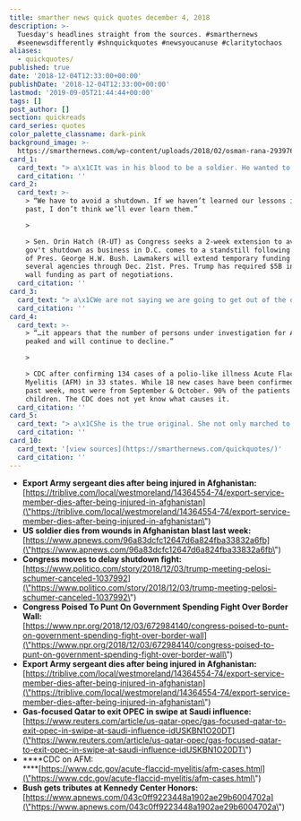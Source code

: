 ```yaml
---
title: smarther news quick quotes december 4, 2018
description: >-
  Tuesday's headlines straight from the sources. #smarthernews
  #seenewsdifferently #shnquickquotes #newsyoucanuse #claritytochaos
aliases:
  - quickquotes/
published: true
date: '2018-12-04T12:33:00+00:00'
publishDate: '2018-12-04T12:33:00+00:00'
lastmod: '2019-09-05T21:44:44+00:00'
tags: []
post_author: []
section: quickreads
card_series: quotes
color_palette_classname: dark-pink
background_image: >-
  https://smarthernews.com/wp-content/uploads/2018/02/osman-rana-293976-360x360.jpg
card_1:
  card_text: "> a\x1CIt was in his blood to be a soldier. He wanted to be a true American and fight for his country.a\x1D\n> \n> Linda Collins on the death of her nephew Sgt. Jason Mitchell McClary (24). The Army soldier died Sunday at a military hospital in Germany as a result of injuries from a roadside bomb attack last week in Afghanistan. The Taliban claimed responsibility for the attack - the deadliest on U.S. forces in Afghanistan this year."
  card_citation: ''
card_2:
  card_text: >-
    > “We have to avoid a shutdown. If we haven’t learned our lessons in the
    past, I don’t think we’ll ever learn them.”

    > 

    > Sen. Orin Hatch (R-UT) as Congress seeks a 2-week extension to avoid a
    gov't shutdown as business in D.C. comes to a standstill following the death
    of Pres. George H.W. Bush. Lawmakers will extend temporary funding for
    several agencies through Dec. 21st. Pres. Trump has required $5B in border
    wall funding as part of negotiations.
  card_citation: ''
card_3:
  card_text: "> a\x1CWe are not saying we are going to get out of the oil business but it is controlled by an organization managed by a country.a\x1D\n> \n> Qatar's Minister of State for Energy Affairs Saad Sherida al-Kaabi, in a jab at Saudi Arabia, on why it's choosing to leave OPEC. The nation is one of OPEC's smallest oil producers, but one of the world's biggest liquified natural gas producers, and says it will instead focus on that. Qatar's last OPEC meeting will be this Thursday."
  card_citation: ''
card_4:
  card_text: >-
    > “…it appears that the number of persons under investigation for AFM has
    peaked and will continue to decline.”

    > 

    > CDC after confirming 134 cases of a polio-like illness Acute Flaccid
    Myelitis (AFM) in 33 states. While 18 new cases have been confirmed in the
    past week, most were from September & October. 90% of the patients are
    children. The CDC does not yet know what causes it.
  card_citation: ''
card_5:
  card_text: "> a\x1CShe is the true original. She not only marched to the beat of her own drum a\x14 honey, she is a one-woman band!a\x1D\n> \n> Whoopi Goldberg, paying tribute to Cher, at the Kennedy Center Honors Sunday evening. The 41st annual awards show began with a standing ovation tribute for President George H.W. Bush & then honored singers Cher, Reba McEntire, jazz great Wayne Shorter, composer Philip Glass, & a special award for the co-creators of \"Hamilton.\""
  card_citation: ''
card_10:
  card_text: '[view sources](https://smarthernews.com/quickquotes/)'
  card_citation: ''
---
```

*   **Export Army sergeant dies after being injured in Afghanistan:**  
    [https://triblive.com/local/westmoreland/14364554-74/export-service-member-dies-after-being-injured-in-afghanistan](\"https://triblive.com/local/westmoreland/14364554-74/export-service-member-dies-after-being-injured-in-afghanistan\")
*   **US soldier dies from wounds in Afghanistan blast last week:**  
    [https://www.apnews.com/96a83dcfc12647d6a824fba33832a6fb](\"https://www.apnews.com/96a83dcfc12647d6a824fba33832a6fb\")
*   **Congress moves to delay shutdown fight:**  
    [https://www.politico.com/story/2018/12/03/trump-meeting-pelosi-schumer-canceled-1037992](\"https://www.politico.com/story/2018/12/03/trump-meeting-pelosi-schumer-canceled-1037992\")
*   **Congress Poised To Punt On Government Spending Fight Over Border Wall:**  
    [https://www.npr.org/2018/12/03/672984140/congress-poised-to-punt-on-government-spending-fight-over-border-wall](\"https://www.npr.org/2018/12/03/672984140/congress-poised-to-punt-on-government-spending-fight-over-border-wall\")
*   **Export Army sergeant dies after being injured in Afghanistan:**  
    [https://triblive.com/local/westmoreland/14364554-74/export-service-member-dies-after-being-injured-in-afghanistan](\"https://triblive.com/local/westmoreland/14364554-74/export-service-member-dies-after-being-injured-in-afghanistan\")
*   **Gas-focused Qatar to exit OPEC in swipe at Saudi influence:**  
    [https://www.reuters.com/article/us-qatar-opec/gas-focused-qatar-to-exit-opec-in-swipe-at-saudi-influence-idUSKBN1O20DT](\"https://www.reuters.com/article/us-qatar-opec/gas-focused-qatar-to-exit-opec-in-swipe-at-saudi-influence-idUSKBN1O20DT\")
*   ****CDC on AFM:  
    ****[https://www.cdc.gov/acute-flaccid-myelitis/afm-cases.html](\"https://www.cdc.gov/acute-flaccid-myelitis/afm-cases.html\")
*   **Bush gets tributes at Kennedy Center Honors:**  
    [https://www.apnews.com/043c0ff9223448a1902ae29b6004702a](\"https://www.apnews.com/043c0ff9223448a1902ae29b6004702a\")